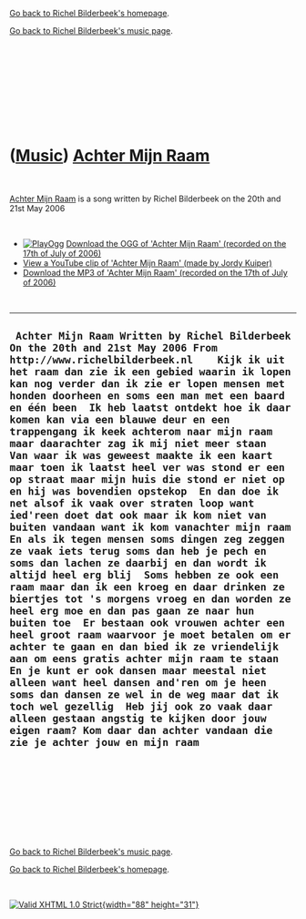 [Go back to Richel Bilderbeek's homepage](index.htm).

[Go back to Richel Bilderbeek's music page](Music.htm).

 

 

 

 

 

([Music](Music.htm)) [Achter Mijn Raam](SongAchterMijnRaam.htm)
===============================================================

 

[Achter Mijn Raam](SongAchterMijnRaam.htm) is a song written by Richel
Bilderbeek on the 20th and 21st May 2006

 

-   [![PlayOgg](http://static.fsf.org/playogg/Play_ogg_80x15.png "I support PlayOgg!")](http://playogg.org)
    [Download the OGG of 'Achter Mijn Raam' (recorded on the 17th of
    July of 2006)](CD06_17AchterMijnRaam20060717_2.ogg)
-   [View a YouTube clip of 'Achter Mijn Raam' (made by Jordy
    Kuiper)](http://youtube.com/watch?v=NHTt8RvPljE)
-   [Download the MP3 of 'Achter Mijn Raam' (recorded on the 17th of
    July of 2006)](CD06_17AchterMijnRaam20060717_2.mp3)

 

  --------------------------------------------------------------------------------------------------------------------------------------------------------------------------------------------------------------------------------------------------------------------------------------------------------------------------------------------------------------------------------------------------------------------------------------------------------------------------------------------------------------------------------------------------------------------------------------------------------------------------------------------------------------------------------------------------------------------------------------------------------------------------------------------------------------------------------------------------------------------------------------------------------------------------------------------------------------------------------------------------------------------------------------------------------------------------------------------------------------------------------------------------------------------------------------------------------------------------------------------------------------------------------------------------------------------------------------------------------------------------------------------------------------------------------------------------------------------------------------------------------------------------------------------------------------------------------------------------------
  ` Achter Mijn Raam Written by Richel Bilderbeek On the 20th and 21st May 2006 From http://www.richelbilderbeek.nl    Kijk ik uit het raam dan zie ik een gebied waarin ik lopen kan nog verder dan ik zie er lopen mensen met honden doorheen en soms een man met een baard en één been  Ik heb laatst ontdekt hoe ik daar komen kan via een blauwe deur en een trappengang ik keek achterom naar mijn raam maar daarachter zag ik mij niet meer staan  Van waar ik was geweest maakte ik een kaart maar toen ik laatst heel ver was stond er een op straat maar mijn huis die stond er niet op en hij was bovendien opstekop  En dan doe ik net alsof ik vaak over straten loop want ied'reen doet dat ook maar ik kom niet van buiten vandaan want ik kom vanachter mijn raam  En als ik tegen mensen soms dingen zeg zeggen ze vaak iets terug soms dan heb je pech en soms dan lachen ze daarbij en dan wordt ik altijd heel erg blij  Soms hebben ze ook een raam maar dan ik een kroeg en daar drinken ze biertjes tot 's morgens vroeg en dan worden ze heel erg moe en dan pas gaan ze naar hun buiten toe  Er bestaan ook vrouwen achter een heel groot raam waarvoor je moet betalen om er achter te gaan en dan bied ik ze vriendelijk aan om eens gratis achter mijn raam te staan  En je kunt er ook dansen maar meestal niet alleen want heel dansen and'ren om je heen soms dan dansen ze wel in de weg maar dat ik toch wel gezellig  Heb jij ook zo vaak daar alleen gestaan angstig te kijken door jouw eigen raam? Kom daar dan achter vandaan die zie je achter jouw en mijn raam`
  --------------------------------------------------------------------------------------------------------------------------------------------------------------------------------------------------------------------------------------------------------------------------------------------------------------------------------------------------------------------------------------------------------------------------------------------------------------------------------------------------------------------------------------------------------------------------------------------------------------------------------------------------------------------------------------------------------------------------------------------------------------------------------------------------------------------------------------------------------------------------------------------------------------------------------------------------------------------------------------------------------------------------------------------------------------------------------------------------------------------------------------------------------------------------------------------------------------------------------------------------------------------------------------------------------------------------------------------------------------------------------------------------------------------------------------------------------------------------------------------------------------------------------------------------------------------------------------------------------

 

 

 

 

 

[Go back to Richel Bilderbeek's music page](Music.htm).

[Go back to Richel Bilderbeek's homepage](index.htm).

 

[![Valid XHTML 1.0 Strict](valid-xhtml10.png){width="88"
height="31"}](http://validator.w3.org/check?uri=referer)
